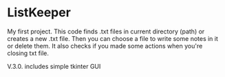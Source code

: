# ListKeeper
My first project. 
This code finds .txt files in current directory (path) or creates a new .txt file. Then you can choose a file to write some notes in it or delete them. It also checks if you made some actions when you're closing txt file.

V.3.0. includes simple tkinter GUI
